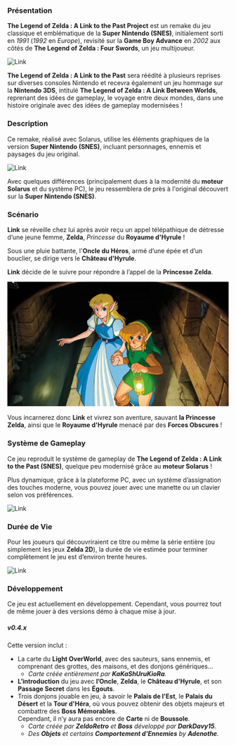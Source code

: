 ### Présentation

**The Legend of Zelda : A Link to the Past Project** est un remake du jeu classique et emblématique de la **Super Nintendo (SNES)**, initialement sorti en *1991* (*1992* en *Europe*), revisité sur la **Game Boy Advance** en *2002* aux côtés de **The Legend of Zelda : Four Swords**, un jeu multijoueur.

![Link](ressources/images/artwork_triforce.jpg "Triforce dans le Royaume Sacré")

**The Legend of Zelda : A Link to the Past** sera réédité à plusieurs reprises sur diverses consoles Nintendo et recevra également un jeu hommage sur la **Nintendo 3DS**, intitulé **The Legend of Zelda : A Link Between Worlds**, reprenant des idées de gameplay, le voyage entre deux mondes, dans une histoire originale avec des idées de gameplay modernisées !

### Description

Ce remake, réalisé avec Solarus, utilise les éléments graphiques de la version **Super Nintendo (SNES)**, incluant personnages, ennemis et paysages du jeu original.

![Link](ressources/images/artwork_hera.jpg "La Tour d’Héra")

Avec quelques différences (principalement dues à la modernité du **moteur Solarus** et du système PC), le jeu ressemblera de près à l'original découvert sur la **Super Nintendo (SNES)**.

### Scénario

**Link** se réveille chez lui après avoir reçu un appel télépathique de détresse d’une jeune femme, **Zelda**, *Princesse* du **Royaume d'Hyrule** !

Sous une pluie battante, l'**Oncle du Héros**, armé d’une épée et d’un bouclier, se dirige vers le **Château d'Hyrule**.

**Link** décide de le suivre pour répondre à l’appel de la **Princesse Zelda**.

![Link](ressources/images/artwork_sewer.jpg "Link et Zelda dans les égouts")

Vous incarnerez donc **Link** et vivrez son aventure, sauvant **la Princesse Zelda**, ainsi que le **Royaume d'Hyrule** menacé par des **Forces Obscures** !

### Système de Gameplay

Ce jeu reproduit le système de gameplay de **The Legend of Zelda : A Link to the Past (SNES)**, quelque peu modernisé grâce au **moteur Solarus** !

Plus dynamique, grâce à la plateforme PC, avec un système d’assignation des touches moderne, vous pouvez jouer avec une manette ou un clavier selon vos préférences.

![Link](ressources/images/artwork_fight.jpg "Link combattant des squelettes")

### Durée de Vie

Pour les joueurs qui découvriraient ce titre ou même la série entière (ou simplement les jeux **Zelda 2D**), la durée de vie estimée pour terminer complètement le jeu est d’environ trente heures.

![Link](ressources/images/artwork_mastersword.jpg "Épée de Maître")

### Développement

Ce jeu est actuellement en développement. Cependant, vous pourrez tout de même jouer à des versions démo à chaque mise à jour.

##### **v0.4.x**
Cette version inclut :
- La carte du **Light OverWorld**, avec des sauteurs, sans ennemis, et comprenant des grottes, des maisons, et des donjons génériques…
  - *Carte créée entièrement par **KaKaShUruKioRa**.*
- **L’introduction** du jeu avec **l’Oncle**, **Zelda**, le **Château d'Hyrule**, et son **Passage Secret** dans les **Égouts**.
- Trois donjons jouable en jeu, à savoir le **Palais de l'Est**, le **Palais du Désert** et la **Tour d'Héra**, où vous pouvez obtenir des objets majeurs et combattre des **Boss Mémorables**.  
  Cependant, il n’y aura pas encore de **Carte** ni de **Boussole**.
  - *Carte créée par **ZeldoRetro** et **Boss** développé par **DarkDavy15**.*
  - *Des **Objets** et certains **Comportement d'Ennemies** by **Adenothe**.*